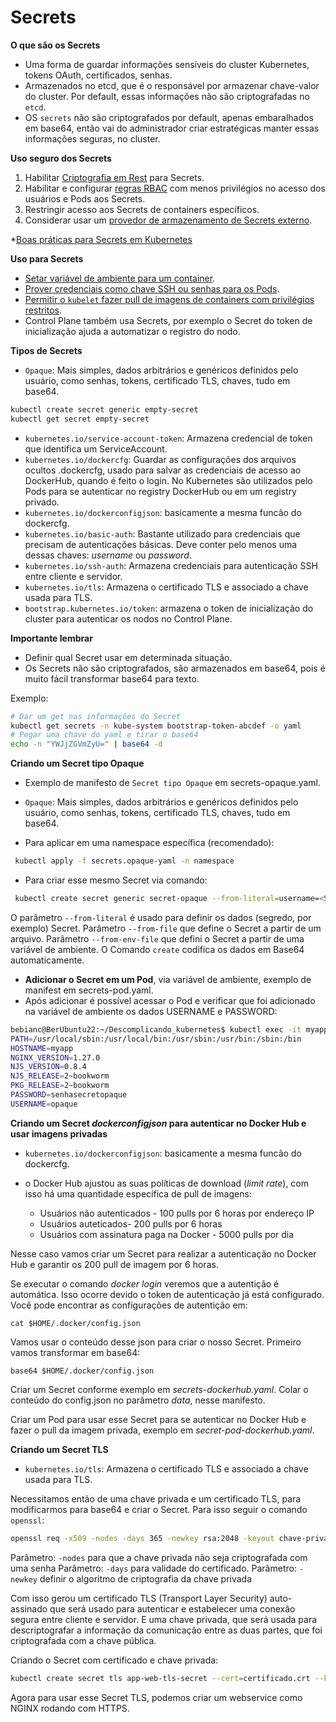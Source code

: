 # Secrets

**O que são os Secrets**
- Uma forma de guardar informações sensíveis do cluster Kubernetes, tokens OAuth, certificados, senhas.
- Armazenados no etcd, que é o responsável por armazenar chave-valor do cluster. Por default, essas informações não são criptografadas no `etcd`.
- OS ``secrets`` não são criptografados por default, apenas embaralhados em base64, então vai do administrador criar estratégicas manter essas informações seguras, no cluster.

**Uso seguro dos Secrets**

1. Habilitar [Criptografia em Rest](https://kubernetes.io/docs/tasks/administer-cluster/encrypt-data/) para Secrets.
2. Habilitar e configurar [regras RBAC](https://kubernetes.io/docs/reference/access-authn-authz/authorization/) com menos privilégios no acesso dos usuários e Pods aos Secrets.
3. Restringir acesso aos Secrets de containers específicos.
4. Considerar usar um [provedor de armazenamento de Secrets externo](https://secrets-store-csi-driver.sigs.k8s.io/concepts.html#provider-for-the-secrets-store-csi-driver).

*[Boas práticas para Secrets em Kubernetes](https://kubernetes.io/docs/concepts/security/secrets-good-practices/)

**Uso para Secrets**

- [Setar variável de ambiente para um container](https://kubernetes.io/docs/tasks/inject-data-application/distribute-credentials-secure/#define-container-environment-variables-using-secret-data).
- [Prover credenciais como chave SSH ou senhas para os Pods](https://kubernetes.io/docs/tasks/inject-data-application/distribute-credentials-secure/#provide-prod-test-creds).
- [Permitir o `kubelet` fazer pull de imagens de containers com privilégios restritos](https://kubernetes.io/docs/tasks/configure-pod-container/pull-image-private-registry/).
- Control Plane também usa Secrets, por exemplo o Secret do token de inicialização ajuda a automatizar o registro do nodo.

**Tipos de Secrets**

- `Opaque`: Mais simples, dados arbitrários e genéricos definidos pelo usuário, como senhas, tokens, certificado TLS, chaves, tudo em base64.

```bash
kubectl create secret generic empty-secret
kubectl get secret empty-secret
```

- `kubernetes.io/service-account-token`: Armazena credencial de token que identifica um ServiceAccount.
- `kubernetes.io/dockercfg`: Guardar as configurações dos arquivos ocultos .dockercfg, usado para salvar as credenciais de acesso ao DockerHub, quando é feito o login. No Kubernetes são utilizados pelo Pods para se autenticar no registry DockerHub ou em um registry privado.
- `kubernetes.io/dockerconfigjson`: basicamente a mesma funcão do dockercfg.
- `kubernetes.io/basic-auth`: Bastante utilizado para credenciais que precisam de autenticações básicas. Deve conter pelo menos uma dessas chaves: *username* ou *password*.
- `kubernetes.io/ssh-auth`: Armazena credenciais para autenticação SSH entre cliente e servidor.
- `kubernetes.io/tls`: Armazena o certificado TLS e associado a chave usada para TLS. 
- `bootstrap.kubernetes.io/token`: armazena o token de inicialização do cluster para autenticar os nodos no Control Plane.

**Importante lembrar**
 - Definir qual Secret usar em determinada situação.
 - Os Secrets não são criptografados, são armazenados em base64, pois é muito fácil transformar base64 para texto.
 
 Exemplo:
 ```bash
 # Dar um get nas informações do Secret
 kubectl get secrets -n kube-system bootstrap-token-abcdef -o yaml
 # Pegar uma chave do yaml e tirar o base64
 echo -n "YWJjZGVmZyU=" | base64 -d
 ```

**Criando um Secret tipo Opaque**
- Exemplo de manifesto de `Secret tipo Opaque` em secrets-opaque.yaml.
- `Opaque`: Mais simples, dados arbitrários e genéricos definidos pelo usuário, como senhas, tokens, certificado TLS, chaves, tudo em base64.

- Para aplicar em uma namespace específica (recomendado): 
```bash
 kubectl apply -f secrets.opaque-yaml -n namespace
 ```

- Para criar esse mesmo Secret via comando:
```bash
 kubectl create secret generic secret-opaque --from-literal=username=<SEGREDO> --from-literal=password=<SEGREDO>
 ```
 O parâmetro `--from-literal` é usado para definir os dados (segredo, por exemplo) Secret.
 Parâmetro `--from-file` que define o Secret a partir de um arquivo.
 Parâmetro `--from-env-file` que defini o Secret a partir de uma variável de ambiente.
 O Comando `create` codifica os dados em Base64 automaticamente.

 - **Adicionar o Secret em um Pod**, via variável de ambiente, exemplo de manifest em secrets-pod.yaml.
 - Após adicionar é possível acessar o Pod e verificar que foi adicionado na variável de ambiente os dados USERNAME e PASSWORD:
```bash
bebianc@BerUbuntu22:~/Descomplicando_kubernetes$ kubectl exec -it myapp -- env
PATH=/usr/local/sbin:/usr/local/bin:/usr/sbin:/usr/bin:/sbin:/bin
HOSTNAME=myapp
NGINX_VERSION=1.27.0
NJS_VERSION=0.8.4
NJS_RELEASE=2~bookworm
PKG_RELEASE=2~bookworm
PASSWORD=senhasecretopaque
USERNAME=opaque
```

**Criando um Secret *dockerconfigjson* para autenticar no Docker Hub e usar imagens privadas**

- `kubernetes.io/dockerconfigjson`: basicamente a mesma funcão do dockercfg.

- o Docker Hub ajustou as suas políticas de download (*limit rate*), com isso há uma quantidade específica de pull de imagens:
  - Usuários não autenticados - 100 pulls por 6 horas por endereço IP
  - Usuários auteticados- 200 pulls por 6 horas
  - Usuários com assinatura paga na Docker - 5000 pulls por dia

Nesse caso vamos criar um Secret para realizar a autenticação no Docker Hub e garantir os 200 pull de imagem por 6 horas.

Se executar o comando *docker login* veremos que a autentição é automática. Isso ocorre devido o token de autenticação já está configurado.
Você pode encontrar as configurações de autentição em:
```
cat $HOME/.docker/config.json
```
Vamos usar o conteúdo desse json para criar o nosso Secret. Primeiro vamos transformar em base64:
```
base64 $HOME/.docker/config.json
```
Criar um Secret conforme exemplo em *secrets-dockerhub.yaml*. Colar o conteúdo do config.json no parâmetro *data*, nesse manifesto.

Criar um Pod para usar esse Secret para se autenticar no Docker Hub e fazer o pull da imagem privada, exemplo em *secret-pod-dockerhub.yaml*.

**Criando um Secret TLS**

- `kubernetes.io/tls`: Armazena o certificado TLS e associado a chave usada para TLS. 

Necessitamos então de uma chave privada e um certificado TLS, para modificarmos para base64 e criar o Secret.
Para isso seguir o comando `openssl`:
```bash
openssl req -x509 -nodes -days 365 -newkey rsa:2048 -keyout chave-privada.key -out certicado.crt
```
Parâmetro: `-nodes` para que a chave privada não seja criptografada com uma senha
Parâmetro: `-days` para validade do certificado.
Parâmetro: `-newkey` definir o algoritmo de criptografia da chave privada 

Com isso gerou um certificado TLS (Transport Layer Security) auto-assinado que será usado para autenticar e estabelecer uma conexão segura entre cliente e servidor. E uma chave privada, que será usada para descriptografar a informação da comunicação entre as duas partes, que foi criptografada com a chave pública.

Criando o Secret com certificado e chave privada:
```bash
kubectl create secret tls app-web-tls-secret --cert=certificado.crt --key=chave-privada.key
```

Agora para usar esse Secret TLS, podemos criar um webservice como NGINX rodando com HTTPS.

